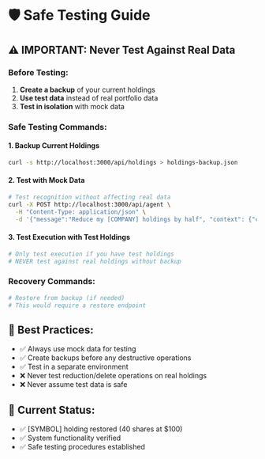 # 🛡️ Safe Testing Guide

## ⚠️ **IMPORTANT: Never Test Against Real Data**

### **Before Testing:**
1. **Create a backup** of your current holdings
2. **Use test data** instead of real portfolio data
3. **Test in isolation** with mock data

### **Safe Testing Commands:**

#### **1. Backup Current Holdings**
```bash
curl -s http://localhost:3000/api/holdings > holdings-backup.json
```

#### **2. Test with Mock Data**
```bash
# Test recognition without affecting real data
curl -X POST http://localhost:3000/api/agent \
  -H "Content-Type: application/json" \
  -d '{"message":"Reduce my [COMPANY] holdings by half", "context": {"currentHoldings": [{"symbol": "[SYMBOL]", "quantity": 40, "name": "[COMPANY] Inc"}], "yearlyData": [], "financialProfile": {}, "displayCurrency": "SGD"}}'
```

#### **3. Test Execution with Test Holdings**
```bash
# Only test execution if you have test holdings
# NEVER test against real holdings without backup
```

### **Recovery Commands:**
```bash
# Restore from backup (if needed)
# This would require a restore endpoint
```

## 🎯 **Best Practices:**
- ✅ Always use mock data for testing
- ✅ Create backups before any destructive operations
- ✅ Test in a separate environment
- ❌ Never test reduction/delete operations on real holdings
- ❌ Never assume test data is safe

## 📝 **Current Status:**
- ✅ [SYMBOL] holding restored (40 shares at $100)
- ✅ System functionality verified
- ✅ Safe testing procedures established 